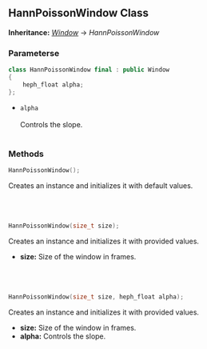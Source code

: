 ## HannPoissonWindow Class
**Inheritance:** *[Window](/docs/HephAudio/Windows/Window.md)* -> *HannPoissonWindow*

### Parameterse
```c++
class HannPoissonWindow final : public Window
{
    heph_float alpha;
};

```
- ``alpha``
<br><br>
Controls the slope.
<br><br>

### Methods
```c++
HannPoissonWindow();
```
Creates an instance and initializes it with default values.
<br><br><br><br>
```c++
HannPoissonWindow(size_t size);
```
Creates an instance and initializes it with provided values.
- **size:** Size of the window in frames.
<br><br><br><br>
```c++
HannPoissonWindow(size_t size, heph_float alpha);
```
Creates an instance and initializes it with provided values.
- **size:** Size of the window in frames.
- **alpha:** Controls the slope.
<br><br><br><br>
